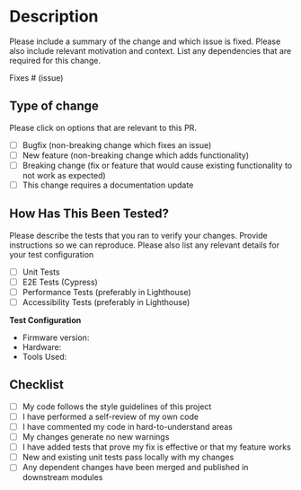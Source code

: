 # Description

Please include a summary of the change and which issue is fixed. Please also include relevant motivation and context. List any dependencies that are required for this change.

Fixes # (issue)

## Type of change

Please click on options that are relevant to this PR.

- [ ] Bugfix (non-breaking change which fixes an issue)
- [ ] New feature (non-breaking change which adds functionality)
- [ ] Breaking change (fix or feature that would cause existing functionality to not work as expected)
- [ ] This change requires a documentation update

## How Has This Been Tested?

Please describe the tests that you ran to verify your changes.
Provide instructions so we can reproduce. Please also list any relevant details for your test configuration

- [ ] Unit Tests
- [ ] E2E Tests (Cypress)
- [ ] Performance Tests (preferably in Lighthouse)
- [ ] Accessibility Tests (preferably in Lighthouse)

**Test Configuration**
* Firmware version:
* Hardware:
* Tools Used:

## Checklist

- [ ] My code follows the style guidelines of this project
- [ ] I have performed a self-review of my own code
- [ ] I have commented my code in hard-to-understand areas
- [ ] My changes generate no new warnings
- [ ] I have added tests that prove my fix is effective or that my feature works
- [ ] New and existing unit tests pass locally with my changes
- [ ] Any dependent changes have been merged and published in downstream modules
